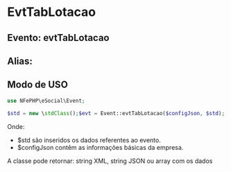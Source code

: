 # EvtTabLotacao

## Evento: evtTabLotacao

## Alias: 


## Modo de USO

```php
use NFePHP\eSocial\Event;

$std = new \stdClass();$evt = Event::evtTabLotacao($configJson, $std);
```

Onde:
- $std são inseridos os dados referentes ao evento.
- $configJson contêm as informações básicas da empresa.

A classe pode retornar: string XML, string JSON ou array com os dados
